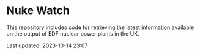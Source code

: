# Nuke Watch

This repository includes code for retrieving the latest information available on the output of EDF nuclear power plants in the UK.

Last updated: 2023-10-14 23:07